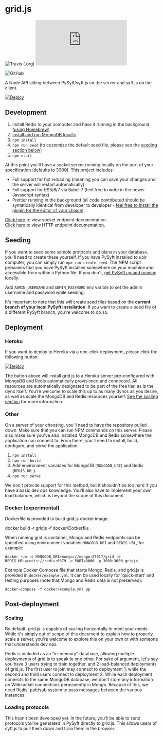 # grid.js

![Travis (.org)](https://img.shields.io/travis/OpenMined/grid.js.svg)
![codecov](https://img.shields.io/codecov/c/github/OpenMined/grid.js)

<!-- ![npm](https://img.shields.io/npm/v/grid.js.svg) -->

![GitHub](https://img.shields.io/github/license/OpenMined/grid.js.svg)

A Node API sitting between PySyft/syft.js on the server and syft.js on the client.

[![Deploy](https://www.herokucdn.com/deploy/button.svg)](https://heroku.com/deploy)

## Development

1. Install Redis to your computer and have it running in the background ([using Homebrew](https://gist.github.com/tomysmile/1b8a321e7c58499ef9f9441b2faa0aa8))
2. [Install and run MongoDB locally](https://docs.mongodb.com/manual/installation/)
3. `npm install`
4. `npm run seed` (to customize the default seed file, please see the [seeding section below](#seeding))
5. `npm start`

At this point you'll have a socket server running locally on the port of your specification (defaults to 3000). This project includes:

- Full support for hot reloading (meaning you can save your changes and the server will restart automatically)
- Full support for ES5/6/7 via Babel 7 (feel free to write in the newer Javascript syntax)
- Prettier running in the background (all code contributed should be syntatically identical from developer to developer - [feel free to install the plugin for the editor of your choice](https://prettier.io/)).

[Click here](SOCKETS.md) to view socket endpoint documentation.<br />
[Click here](HTTP.md) to view HTTP endpoint documentation.

## Seeding

If you want to seed some sample protocols and plans in your database, you'll need to create these yourself. If you have PySyft installed to upir computer, you can simply run `npm run create-seed`. The NPM script presumes that you have PySyft installed somewhere on your machine and accessible from within a Python file. If you don't, [get PySyft up and running locally](https://github.com/OpenMined/PySyft/).

Add `ADMIN_USERNAME` and `ADMIN_PASSWORD` env varible to set the admin username and password while seeding.

It's important to note that this will create seed files based on the **current branch of your local PySyft installation**. If you want to create a seed file of a different PySyft branch, you're welcome to do so.

## Deployment

### Heroku

If you want to deploy to Heroku via a one-click deployment, please click the following button:

[![Deploy](https://www.herokucdn.com/deploy/button.svg)](https://heroku.com/deploy)

The button above will install grid.js to a Heroku server pre-configured with MongoDB and Redis automatically provisioned and connected. All resources are automatically designated to be part of the free tier, as is the dyno itself. You're welcome to scale this up to as many dynos as you desire, as well as scale the MongoDB and Redis resources yourself. [See the scaling section](#scaling) for more information.

### Other

On a server of your choosing, you'll need to have the repository pulled down. Make sure that you can run NPM commands on this server. Please also make sure you've also installed MongoDB and Redis somewhere the application can connect to. From there, you'll need to install, build, configure, and serve the application.

1. `npm install`
2. `npm run build`
3. Add environment variables for MongoDB (`MONGODB_URI`) and Redis (`REDIS_URL`).
4. `npm run serve`

We don't provide support for this method, but it shouldn't be too hard if you have a basic dev ops knowledge. You'll also have to implement your own load balancer, which is beyond the scope of this document.

### Docker [experimental]

Dockerfile is provided to build grid.js docker image:

docker build -t gridjs -f docker/Dockerfile .

When running grid.js container, Mongo and Redis endpoints can be specified using environment variables `MONGODB_URI` and `REDIS_URL`, for example:

    docker run -e MONGODB_URI=mongo://mongo:27017/grid -e REDIS_URL=redis://redis:6379 -e PORT=3000 -p 3000:3000 gridjs`

Example Docker Compose file that starts Mongo, Redis, and grid.js is provided in `docker/example.yml`.
It can be used locally for 'quick-start' and testing purposes (note that Mongo and Redis data is not preserved):

    docker-compose -f docker/example.yml up

## Post-deployment

### Scaling

By default, grid.js is capable of scaling horizontally to meet your needs. While it's simply out of scope of this document to explain how to properly scale a server, you're welcome to explore this on your own or with someone that understands dev ops.

Redis is included as an "in-memory" database, allowing multiple deployments of grid.js to speak to one other. For sake of argument, let's say you have 3 users trying to train together, and 2 load-balanced deployments of grid.js. The first user to join may connect to deployment 1, while the second and third users connect to deployment 2. While each deployment connects to the same MongoDB database, we don't store any information on Websocket connections permanently in Mongo. Because of this, we need Redis' pub/sub system to pass messages between the various instances.

### Loading protocols

This hasn't been developed yet. In the future, you'll be able to send protocols you've generated in PySyft directly to grid.js. This allows users of syft.js to pull them down and train them in the browser.
